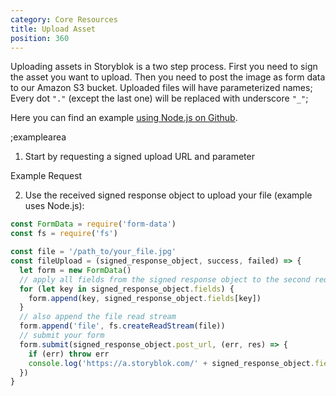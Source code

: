 ```yaml
---
category: Core Resources
title: Upload Asset
position: 360
---
```


Uploading assets in Storyblok is a two step process. First you need to sign the asset you want to upload. Then you need to post the image as form data to our Amazon S3 bucket. Uploaded files will have parameterized names; Every dot `"."` (except the last one) will be replaced with underscore `"_"`; 

Here you can find an example [using Node.js on Github](https://github.com/onefriendaday/storyblok-file-upload-example).

;examplearea

1) Start by requesting a signed upload URL and parameter 

Example Request

<RequestExample url="https://mapi.storyblok.com/v1/spaces/606/assets/" httpMethod="POST" :requestObject='{"filename":"your_file.jpg","size":"400x500"}'></RequestExample>

2) Use the received signed response object to upload your file (example uses Node.js): 

```javascript
const FormData = require('form-data')
const fs = require('fs')

const file = '/path_to/your_file.jpg'
const fileUpload = (signed_response_object, success, failed) => {
  let form = new FormData()
  // apply all fields from the signed response object to the second request
  for (let key in signed_response_object.fields) {
    form.append(key, signed_response_object.fields[key])
  }
  // also append the file read stream
  form.append('file', fs.createReadStream(file))
  // submit your form
  form.submit(signed_response_object.post_url, (err, res) => {
    if (err) throw err
    console.log('https://a.storyblok.com/' + signed_response_object.fields.key + ' uploaded!')
  })
}
```
